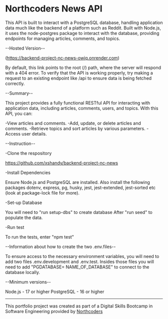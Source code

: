 # Northcoders News API

This API is built to interact with a PostgreSQL database, handling application data much like the backend of a platform such as Reddit. Built with Node.js, it uses the node-postgres package to interact with the database, providing endpoints for managing articles, comments, and topics.

--Hosted Version--

(https://backend-project-nc-news-owjq.onrender.com)

By default, this link points to the root (/) path, where the server will respond with a 404 error. To verify that the API is working properly, try making a request to an existing endpoint like /api to ensure data is being fetched correctly.

--Summary--

This project provides a fully functional RESTful API for interacting with application data, including articles, comments, users, and topics. With this API, you can:

-View articles and comments.
-Add, update, or delete articles and comments.
-Retrieve topics and sort articles by various parameters.
-Access user details.

--Instruction--

-Clone the respository

https://github.com/xshandy/backend-project-nc-news

-Install Dependencies

Ensure Node.js and PostgreSQL are installed. Also install the following packages dotenv, express, pg, husky, jest, jest-extended, jest-sorted etc (look at package-lock file for more).

-Set-up Database

You will need to "run setup-dbs" to create database
After "run seed" to populate the data.

-Run test

To run the tests, enter "npm test"

--Information about how to create the two .env.files--

To ensure access to the necessary environment variables, you will need to add two files .env.development and .env.test. Insides those files you will need to add "PGDATABASE= NAME_OF_DATABASE" to connect to the database locally.

--Minimum versions--

Node.js - 17 or higher
PostgreSQL - 16 or higher

---

This portfolio project was created as part of a Digital Skills Bootcamp in Software Engineering provided by [Northcoders](https://northcoders.com/)

